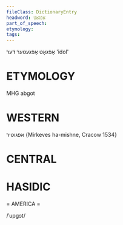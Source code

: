 ```yaml
---
fileClass: DictionaryEntry
headword: אָפּגאָט
part_of_speech: 
etymology: 
tags: 
---
```

אָפּגאָט
אָפּגעטער
דער
'idol'

ETYMOLOGY
===========
MHG abgot

WESTERN
========

אפגוטיר {Mirkeves ha-mishne,  Cracow  1534}

CENTRAL
========

HASIDIC
=======
= AMERICA = 

/ˈupgɔt/